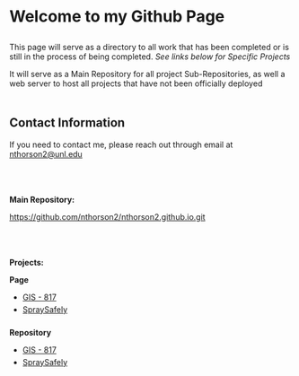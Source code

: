 <html>
	<head>
	</head>
	<body>
		<h1 style="padding-bottom: 10px;">Welcome to my Github Page</h1>
		<p>This page will serve as a directory to all work that has been completed or is still in the process of being completed. <i>See links below for Specific 				Projects</i></p>
		<p>It will serve as a Main Repository for all project Sub-Repositories, as well a web server to host all projects that have not been officially deployed</p>
		<h2 style="padding-top: 20px;">Contact Information</h2>
		<p>If you need to contact me, please reach out through email at <a href="mailto:nthorson2@unl.edu">nthorson2@unl.edu</a></p>
		<p style="padding-top: 50px;"><b>Main Repository:</b></p>
		<a href="https://github.com/nthorson2/nthorson2.github.io.git">https://github.com/nthorson2/nthorson2.github.io.git</a>
		<p style="padding-top: 50px;"><b>Projects:</b></p>
		<p><b>Page</b></p>
		<ul>
			<li><a href="https://nthorson2.github.io/GIS_817/index.md">GIS - 817</a></li>
			<li style="padding-top: 5px;"><a href="https://nthorson2.github.io/SpraySafely/index.html">SpraySafely</a></li>
		</ul>
		<p style="padding-top: 10px;"><b>Repository</b></p>
		<ul>
			<li><a href="https://github.com/nthorson2/nthorson2.github.io/tree/main/GIS_817">GIS - 817</a></li>
			<li style="padding-top: 5px;"><a href="https://github.com/nthorson2/nthorson2.github.io/tree/main/SpraySafely">SpraySafely</a></li>
		</ul>
	</body>
</html>

